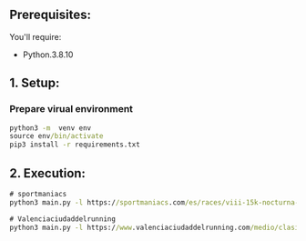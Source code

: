 ## Prerequisites:

You'll require:

 - Python.3.8.10

## 1. Setup:

### Prepare virual environment
```cmd
python3 -m  venv env
source env/bin/activate
pip3 install -r requirements.txt
```

## 2. Execution:

```cmd
# sportmaniacs
python3 main.py -l https://sportmaniacs.com/es/races/viii-15k-nocturna-valencia-banco-mediolanum/61466287-1238-4829-ab95-4ae8ac1f1f9b

# Valenciaciudaddelrunning
python3 main.py -l https://www.valenciaciudaddelrunning.com/medio/clasificaciones-medio-maraton-2022
````

